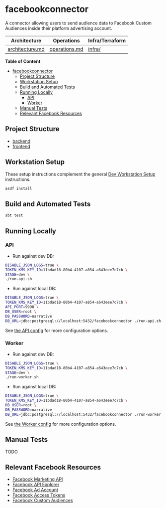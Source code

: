# facebookconnector

A connector allowing users to send audience data to Facebook Custom Audiences inside their platform advertising account.

| Architecture                         | Operations                       | Infra/Terraform    |
| ------------------------------------ | -------------------------------- | ------------------ |
| [architecture.md](./architecture.md) | [operations.md](./operations.md) | [infra/](./infra/) |

**Table of Content**
- [facebookconnector](#facebookconnector)
  - [Project Structure](#project-structure)
  - [Workstation Setup](#workstation-setup)
  - [Build and Automated Tests](#build-and-automated-tests)
  - [Running Locally](#running-locally)
    - [API](#api)
    - [Worker](#worker)
  - [Manual Tests](#manual-tests)
  - [Relevant Facebook Resources](#relevant-facebook-resources)


## Project Structure

- [backend](./backend/)
- [frontend](./frontend/)

## Workstation Setup

These setup instructions complement the general [Dev Workstation Setup](https://jobs.narrative.io/process/dev-workstation-setup) instructions.

```bash
asdf install
```

## Build and Automated Tests

```bash
sbt test
```

## Running Locally

### API

- Run against dev DB:

```bash
DISABLE_JSON_LOGS=true \
TOKEN_KMS_KEY_ID=11bdad18-80b4-4107-a854-a643eee7c7cb \
STAGE=dev \
./run-api.sh
```

- Run against local DB:

```bash
DISABLE_JSON_LOGS=true \
TOKEN_KMS_KEY_ID=11bdad18-80b4-4107-a854-a643eee7c7cb \
API_PORT=9998 \
DB_USER=root \
DB_PASSWORD=narrative
DB_URL=jdbc:postgresql://localhost:5432/facebookconnector ./run-api.sh
```

See [the API config](./api/src/main/scala/io/narrative/connectors/facebook/Config.scala) for more configuration options.

### Worker

- Run against dev DB:

```bash
DISABLE_JSON_LOGS=true \
TOKEN_KMS_KEY_ID=11bdad18-80b4-4107-a854-a643eee7c7cb \
STAGE=dev \
./run-worker.sh
```

- Run against local DB:

```bash
DISABLE_JSON_LOGS=true \
TOKEN_KMS_KEY_ID=11bdad18-80b4-4107-a854-a643eee7c7cb \
DB_USER=root \
DB_PASSWORD=narrative
DB_URL=jdbc:postgresql://localhost:5432/facebookconnector ./run-worker.sh
```

See [the Worker config](./worker/src/main/scala/io/narrative/connectors/facebook/Config.scala) for more configuration options.

## Manual Tests
TODO

## Relevant Facebook Resources

- [Facebook Marketing API](https://developers.facebook.com/docs/marketing-apis/)
- [Facebook API Explorer](https://developers.facebook.com/tools/explorer/)
- [Facebook Ad Account](https://www.facebook.com/business/help/407323696966570?id=649869995454285)
- [Facebook Access Tokens](https://developers.facebook.com/docs/facebook-login/guides/access-tokens)
- [Facebook Custom Audiences](https://developers.facebook.com/docs/marketing-api/audiences/guides/custom-audiences/)
